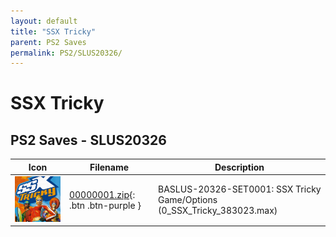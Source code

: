 ```yaml
---
layout: default
title: "SSX Tricky"
parent: PS2 Saves
permalink: PS2/SLUS20326/
---
```

# SSX Tricky

## PS2 Saves - SLUS20326

| Icon | Filename | Description |
|------|----------|-------------|
| ![SSX Tricky](icon0.png) | [00000001.zip](00000001.zip){: .btn .btn-purple } | BASLUS-20326-SET0001: SSX Tricky Game/Options (0_SSX_Tricky_383023.max) |
